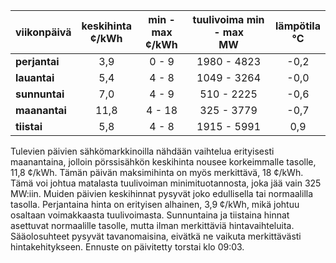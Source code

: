 | viikonpäivä  | keskihinta<br>¢/kWh | min - max<br>¢/kWh | tuulivoima min - max<br>MW | lämpötila<br>°C |
|:-------------|:----------------:|:----------------:|:-------------:|:-------------:|
| **perjantai**    | 3,9            | 0 - 9            | 1980 - 4823   | -0,2          |
| **lauantai**    | 5,4            | 4 - 8            | 1049 - 3264   | -0,0          |
| **sunnuntai**    | 7,0            | 4 - 9            | 510 - 2225    | -0,6          |
| **maanantai**    | 11,8           | 4 - 18           | 325 - 3779    | -0,7          |
| **tiistai**    | 5,8            | 4 - 8            | 1915 - 5991   | 0,9           |

Tulevien päivien sähkömarkkinoilla nähdään vaihtelua erityisesti maanantaina, jolloin pörssisähkön keskihinta nousee korkeimmalle tasolle, 11,8 ¢/kWh. Tämän päivän maksimihinta on myös merkittävä, 18 ¢/kWh. Tämä voi johtua matalasta tuulivoiman minimituotannosta, joka jää vain 325 MW:iin. Muiden päivien keskihinnat pysyvät joko edullisella tai normaalilla tasolla. Perjantaina hinta on erityisen alhainen, 3,9 ¢/kWh, mikä johtuu osaltaan voimakkaasta tuulivoimasta. Sunnuntaina ja tiistaina hinnat asettuvat normaalille tasolle, mutta ilman merkittäviä hintavaihteluita. Sääolosuhteet pysyvät tavanomaisina, eivätkä ne vaikuta merkittävästi hintakehitykseen. Ennuste on päivitetty torstai klo 09:03.